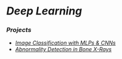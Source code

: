 # *Deep Learning*

### *Projects*

- [*Image Classification with MLPs & CNNs*](https://github.com/AlexandrosNakos/MSc-Data-Science-AUEB/tree/main/Deep%20Learning/Image%20Classifications%20with%20MLPs%20%26%20CNNs)
- [*Abnormality Detection in Bone X-Rays*](https://github.com/AlexandrosNakos/MSc-Data-Science-AUEB/tree/main/Deep%20Learning/Abnormality%20Detection%20in%20Bone%20X-Rays)
